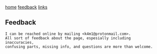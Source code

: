 [home](/) [feedback](/feedback) [links](/links)
## Feedback
	I can be reached online by mailing <k4m1@protonmail.com>.
	All sort of feedback about the page, espesially including inaccuracies,
	confusing parts, missing info, and questions are more than welcome.


